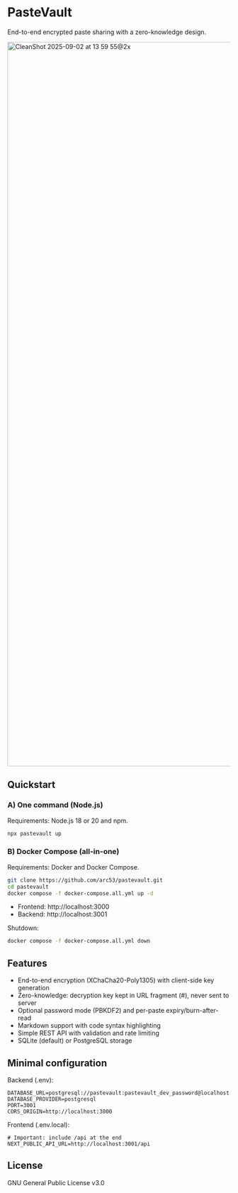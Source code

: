 # PasteVault

End-to-end encrypted paste sharing with a zero-knowledge design.


<img width="2880" height="1634" alt="CleanShot 2025-09-02 at 13 59 55@2x" src="https://github.com/user-attachments/assets/221c0d5d-825a-4366-9ba0-685b71060549" />


## Quickstart

### A) One command (Node.js)

Requirements: Node.js 18 or 20 and npm.

```bash
npx pastevault up
```

### B) Docker Compose (all-in-one)

Requirements: Docker and Docker Compose.

```bash
git clone https://github.com/arc53/pastevault.git
cd pastevault
docker compose -f docker-compose.all.yml up -d
```

- Frontend: http://localhost:3000
- Backend: http://localhost:3001

Shutdown:
```bash
docker compose -f docker-compose.all.yml down
```

## Features

- End-to-end encryption (XChaCha20-Poly1305) with client-side key generation
- Zero-knowledge: decryption key kept in URL fragment (#), never sent to server
- Optional password mode (PBKDF2) and per-paste expiry/burn-after-read
- Markdown support with code syntax highlighting
- Simple REST API with validation and rate limiting
- SQLite (default) or PostgreSQL storage

## Minimal configuration

Backend (.env):
```env
DATABASE_URL=postgresql://pastevault:pastevault_dev_password@localhost:5432/pastevault
DATABASE_PROVIDER=postgresql
PORT=3001
CORS_ORIGIN=http://localhost:3000
```

Frontend (.env.local):
```env
# Important: include /api at the end
NEXT_PUBLIC_API_URL=http://localhost:3001/api
```

## License

GNU General Public License v3.0
